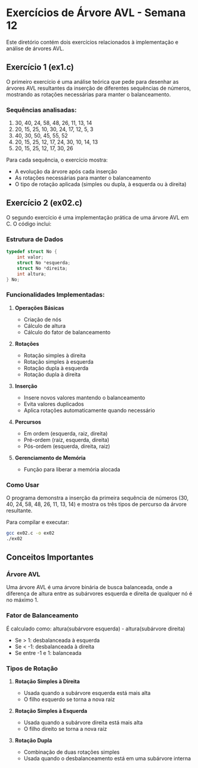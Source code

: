 # Exercícios de Árvore AVL - Semana 12

Este diretório contém dois exercícios relacionados à implementação e análise de árvores AVL.

## Exercício 1 (ex1.c)

O primeiro exercício é uma análise teórica que pede para desenhar as árvores AVL resultantes da inserção de diferentes sequências de números, mostrando as rotações necessárias para manter o balanceamento.

### Sequências analisadas:
1. 30, 40, 24, 58, 48, 26, 11, 13, 14
2. 20, 15, 25, 10, 30, 24, 17, 12, 5, 3
3. 40, 30, 50, 45, 55, 52
4. 20, 15, 25, 12, 17, 24, 30, 10, 14, 13
5. 20, 15, 25, 12, 17, 30, 26

Para cada sequência, o exercício mostra:
- A evolução da árvore após cada inserção
- As rotações necessárias para manter o balanceamento
- O tipo de rotação aplicada (simples ou dupla, à esquerda ou à direita)

## Exercício 2 (ex02.c)

O segundo exercício é uma implementação prática de uma árvore AVL em C. O código inclui:

### Estrutura de Dados
```c
typedef struct No {
    int valor;
    struct No *esquerda;
    struct No *direita;
    int altura;
} No;
```

### Funcionalidades Implementadas:
1. **Operações Básicas**
   - Criação de nós
   - Cálculo de altura
   - Cálculo do fator de balanceamento

2. **Rotações**
   - Rotação simples à direita
   - Rotação simples à esquerda
   - Rotação dupla à esquerda
   - Rotação dupla à direita

3. **Inserção**
   - Insere novos valores mantendo o balanceamento
   - Evita valores duplicados
   - Aplica rotações automaticamente quando necessário

4. **Percursos**
   - Em ordem (esquerda, raiz, direita)
   - Pré-ordem (raiz, esquerda, direita)
   - Pós-ordem (esquerda, direita, raiz)

5. **Gerenciamento de Memória**
   - Função para liberar a memória alocada

### Como Usar
O programa demonstra a inserção da primeira sequência de números (30, 40, 24, 58, 48, 26, 11, 13, 14) e mostra os três tipos de percurso da árvore resultante.

Para compilar e executar:
```bash
gcc ex02.c -o ex02
./ex02
```

## Conceitos Importantes

### Árvore AVL
Uma árvore AVL é uma árvore binária de busca balanceada, onde a diferença de altura entre as subárvores esquerda e direita de qualquer nó é no máximo 1.

### Fator de Balanceamento
É calculado como: altura(subárvore esquerda) - altura(subárvore direita)
- Se > 1: desbalanceada à esquerda
- Se < -1: desbalanceada à direita
- Se entre -1 e 1: balanceada

### Tipos de Rotação
1. **Rotação Simples à Direita**
   - Usada quando a subárvore esquerda está mais alta
   - O filho esquerdo se torna a nova raiz

2. **Rotação Simples à Esquerda**
   - Usada quando a subárvore direita está mais alta
   - O filho direito se torna a nova raiz

3. **Rotação Dupla**
   - Combinação de duas rotações simples
   - Usada quando o desbalanceamento está em uma subárvore interna 